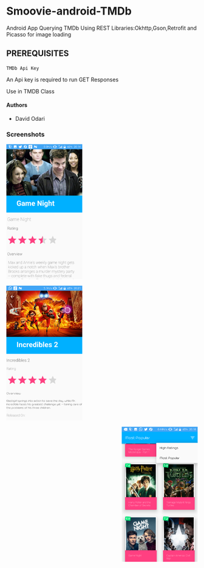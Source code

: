 # Smoovie-android-TMDb
Android App Querying TMDb Using REST Libraries:Okhttp,Gson,Retrofit and Picasso for image loading

## PREREQUISITES

```
TMDb Api Key
```

An Api key is required to run GET Responses

Use in TMDB Class

#### Authors

- David Odari


### Screenshots

<img src="https://github.com/Davidodari/Smoovie-android-TMDb/blob/master/Screenshot1.png" width="200"><p align="centre"><img src="https://github.com/Davidodari/Smoovie-android-TMDb/blob/master/Screenshot_2.png" width="200"></p><img src="https://github.com/Davidodari/Smoovie-android-TMDb/blob/master/Screenshot_5.png" align="right" width="200">

